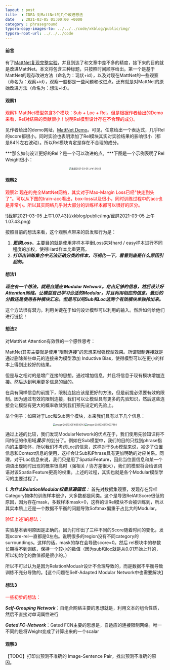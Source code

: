 ```yaml
---
layout : post
title  : IDEA-对MattNet的几个改进想法
date   : 2021-03-05 01:00:00 +0000
category : phraseground
typora-copy-images-to: ../../../code/xkblog/public/img/
typora-root-url: ../../../code
---
```


#### 前言

有了[MattNet复现完整实验](https://2742195759.github.io/xkblog/phraseground/2021/03/04/pg%E5%AE%9E%E9%AA%8C3.html)，并且到达了和文章中差不多的精度，接下来的目的就是改进MattNet。本文将包含三种标题，只按照时间顺序给出。第一个是基于MattNet的现存改进方法（命名为：现状+id），以及对现在MattNet的一些观察（命名为：观察+id），观察一般都是一些问题和改进点。还有就是对MattNet的原始改进方法（命名为：想法+id）。

#### 观察1

<font color='red'>观察1: MattNet模型包含3个模块：Sub + Loc + Rel。但是根据作者给出的Demo来看，Rel对结果的贡献很小！说明Rel模型设计存在不合理的成分。</font>

见作者给出的demo网址，[MattNet Demo](http://vision2.cs.unc.edu/refer/comprehension)。可见，任意给出一个表达式，几乎Rel 的score都很小。同时实验也表明添加了Rel模块其实对实验结果的影响很小（都是84%左右波动）。所以Rel模块肯定是存在不合理的成分。

***那么如何设计更好的Rel？是一个可以改进的点。***下图是一个示例表明了Rel Weight很小：

<div align='center'><img src="/xkblog/public/img/截屏2021-03-05 上午1.05.43.png" alt="截屏2021-03-05 上午1.05.43" style="zoom:50%;" /> </div>

#### 观察2

<font color='red'>观察2: 现在的完全MattNet网络，其实对于Max-Margin Loss已经"快走到头了"。可以从下图的train-acc看出，box-loss以及很小，同时训练过程中的acc也是非常小。所以其实网络几乎对大部分的训练样本都可以很好的区分。 </font>

![截屏2021-03-05 上午1.07.43](/xkblog/public/img/截屏2021-03-05 上午1.07.43.png)

按照目前的想法来看，这个观察点带来的启发和行为是：

1. ***更换Loss***。主要目的就是使用非样本平衡Loss来对hard / easy样本进行不同程度的加权，使得Hard样本比重更高。
2. ***打印出训练集合中无法正确分类的样本，可视化一下，看看到底是什么原因引起的。***

#### 想法1

***现在有一个想法，就是自适应 Modular Network。给出足够的信息，然后设计好Attention网络。让模型自己学习合适的Modular，并且利用相应的信息。最后的分数还是使用各种模块汇总。但是可以吧Sub和Loc这两个有效模块单独拎出来。***

这个方法很有潜力。利用关键在于如何设计模型可以利用的输入。然后如何给他们进行链接！

#### 想法2

对MattNet Attention有效性的一个感性思考：

MattNet其实主要就是使用“限制连接”的思想来增强模型效果。所谓限制连接就是通过删除某些单元的连接来为模型添加 Inductive Bias，使得模型可以在更小的样本上得到比较好的结果。

但是与之相对的是增广连接的思想。通过增加信息，并且将信息于现有模块增加连接。然后达到利用更多信息的目的。

在具有同样信息的前提下，限制连接应该是更好的方法，但是前提必须要有效的限制。因为通过有效的限制连接，我们可以让模型具有更多的先验知识，然后这些连接会让模型有更大的概率收敛到我们预先设定的先验上。

举个例子：如果对于Loc和Sub两个模块，本来我们具有以下几个信息：

<div align='center' height=100px width=100px><img src="/xkblog/public/img/image-20210305165930143.png" alt="image-20210305165930143" style="zoom:50%;" /><img src="/xkblog/public/img//image-20210305170037984.png" alt="image-20210305170037984" style="zoom:50%;" /></div>

通过上述的比较，我们发现ModularNetwork的优点在于，我们使用先验知识将不同特征的作用域***显示*** 的划分了。例如在Sub模型中，我们的目的只找到phrase指向的主要物体，所以我们不考虑Loc的信息，这样对于Sub模型来说，减少了位置信息和Context信息的使用，这样会让Sub和Phrase具有更加明确的对应关系。同理，对于Loc信息来说，我们只是用了SpatialFeature，因此当位置信息和某一个词语出现同时出现的概率很高时（强相关 / 协方差很大），我们的模型将会给该词语对该SpatialFeature更高的权重。上述的过程，其实也就是各个Modular模型学习的主要过程了。

***1. 为什么RelationModular权重普遍偏低：*** 首先对数据集观察，发现存在异样Category物体的训练样本很少，大多数都是同类。这个是导致RelAttScore很低的原因，因为存在mask，多数样本mask=0，这样的话Rel模块不会被训练到，所以其实本质上还是一个数据不平衡的问题导致Softmax偏重于占比大的Modular。

<font color='red'>验证上述1的想法： </font>

实验基本表明原因是正确的。因为打印出了三种不同的Score随着时间的变化，发现score-rel一直都是0左右。说明很多的region没有不同category的surroundings。这样的话，mask的存在会导致score=0。然后 rel模块中的参数长期得不到训练，保持一个较小的数值（因为sub和loc就是从0.01开始上升的，所以初始化的数值都是很小的。）

所以不可以认为是因为RelationModualr设计不合理导致的，而是数据不平衡导致训练不充分导致的。【这个问题在Self-Adapted Modular Network中也需要解决】

#### 想法3

<font color='red'>一些初步的想法：</font>

***Self-Grouping Network***：自组合网络主要的思想就是，利用文本的组合性质，然后不直接对单词属性进行

***Gated FC-Network***：Gated FCN主要的思想是，自适应的连接限制网络。唯一不同的是将Weight变成了计算出来的一个scalar

#### 观察3

【TODO】打印出预测不准确的 Image-Sentence Pair，找出预测不准确的原因。

